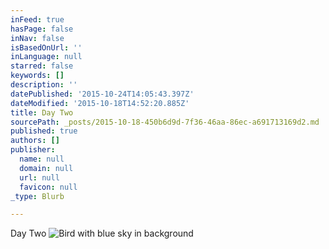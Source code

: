 ```yaml
---
inFeed: true
hasPage: false
inNav: false
isBasedOnUrl: ''
inLanguage: null
starred: false
keywords: []
description: ''
datePublished: '2015-10-24T14:05:43.397Z'
dateModified: '2015-10-18T14:52:20.885Z'
title: Day Two
sourcePath: _posts/2015-10-18-450b6d9d-7f36-46aa-86ec-a691713169d2.md
published: true
authors: []
publisher:
  name: null
  domain: null
  url: null
  favicon: null
_type: Blurb

---
```

Day Two
![Bird with blue sky in background](https://the-grid-user-content.s3-us-west-2.amazonaws.com/1f3f5abd-c423-485a-9553-68b8e27d4aea.jpg)